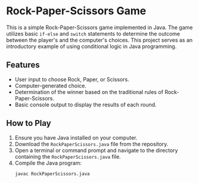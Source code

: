 # Rock-Paper-Scissors Game

This is a simple Rock-Paper-Scissors game implemented in Java. The game utilizes basic `if-else` and `switch` statements to determine the outcome between the player's and the computer's choices. This project serves as an introductory example of using conditional logic in Java programming.

## Features

- User input to choose Rock, Paper, or Scissors.
- Computer-generated choice.
- Determination of the winner based on the traditional rules of Rock-Paper-Scissors.
- Basic console output to display the results of each round.

## How to Play

1. Ensure you have Java installed on your computer.
2. Download the `RockPaperScissors.java` file from the repository.
3. Open a terminal or command prompt and navigate to the directory containing the `RockPaperScissors.java` file.
4. Compile the Java program:
   ```bash
   javac RockPaperScissors.java
